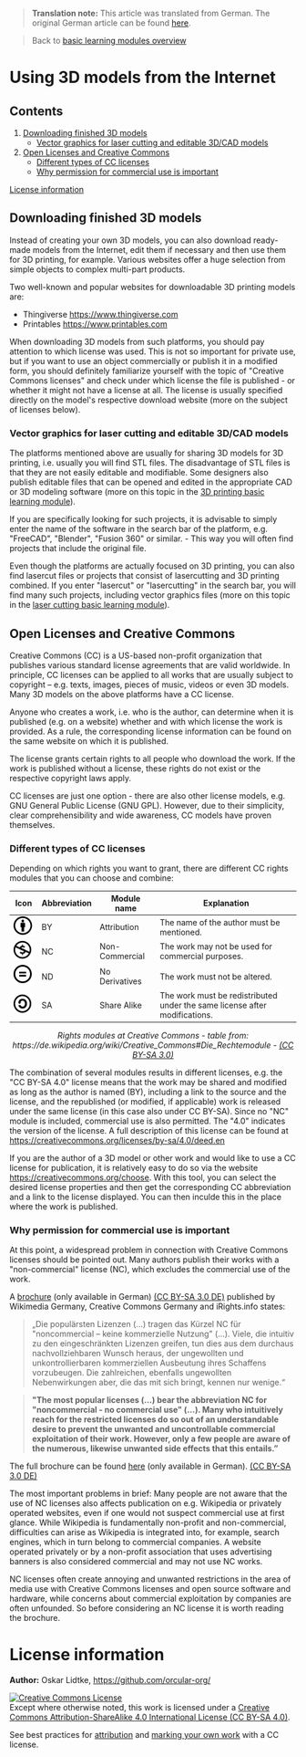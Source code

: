 > **Translation note:**
> This article was translated from German. The original German article can be found [here](Verwendung_von_3D_Modellen_aus_dem_Internet.md).

> Back to [basic learning modules overview](../../translations/EN_Readme.md)

# Using 3D models from the Internet

## Contents

1. [Downloading finished 3D models](#downloading-finished-3d-models)
   - [Vector graphics for laser cutting and editable 3D/CAD models](#vector-graphics-for-laser-cutting-and-editable-3dcad-models)
2. [Open Licenses and Creative Commons](#open-licenses-and-creative-commons)
   - [Different types of CC licenses](#different-types-of-cc-licenses)
   - [Why permission for commercial use is important](#why-permission-for-commercial-use-is-important)

[License information](#license-information)

## Downloading finished 3D models

Instead of creating your own 3D models, you can also download ready-made models from the Internet, edit them if necessary and then use them for 3D printing, for example. Various websites offer a huge selection from simple objects to complex multi-part products.

Two well-known and popular websites for downloadable 3D printing models are:
- Thingiverse https://www.thingiverse.com
- Printables https://www.printables.com

When downloading 3D models from such platforms, you should pay attention to which license was used. This is not so important for private use, but if you want to use an object commercially or publish it in a modified form, you should definitely familiarize yourself with the topic of "Creative Commons licenses" and check under which license the file is published - or whether it might not have a license at all. The license is usually specified directly on the model's respective download website (more on the subject of licenses below).

### Vector graphics for laser cutting and editable 3D/CAD models

The platforms mentioned above are usually for sharing 3D models for 3D printing, i.e. usually you will find STL files. The disadvantage of STL files is that they are not easily editable and modifiable. Some designers also publish editable files that can be opened and edited in the appropriate CAD or 3D modeling software (more on this topic in the [3D printing basic learning module](../2_1_3D_printing/EN_3D_printing.md)).

If you are specifically looking for such projects, it is advisable to simply enter the name of the software in the search bar of the platform, e.g. "FreeCAD", "Blender", "Fusion 360" or similar. - This way you will often find projects that include the original file.

Even though the platforms are actually focused on 3D printing, you can also find lasercut files or projects that consist of lasercutting and 3D printing combined. If you enter "lasercut" or "lasercutting" in the search bar, you will find many such projects, including vector graphics files (more on this topic in the [laser cutting basic learning module](../2_2_Laser_cutting/EN_Laser_cutting.md)).

## Open Licenses and Creative Commons

Creative Commons (CC) is a US-based non-profit organization that publishes various standard license agreements that are valid worldwide. In principle, CC licenses can be applied to all works that are usually subject to copyright – e.g. texts, images, pieces of music, videos or even 3D models. Many 3D models on the above platforms have a CC license.

Anyone who creates a work, i.e. who is the author, can determine when it is published (e.g. on a website) whether and with which license the work is provided. As a rule, the corresponding license information can be found on the same website on which it is published.

The license grants certain rights to all people who download the work. If the work is published without a license, these rights do not exist or the respective copyright laws apply.

CC licenses are just one option - there are also other license models, e.g. GNU General Public License (GNU GPL). However, due to their simplicity, clear comprehensibility and wide awareness, CC models have proven themselves.

### Different types of CC licenses

Depending on which rights you want to grant, there are different CC rights modules that you can choose and combine:

| Icon | Abbreviation | Module name | Explanation |
| - | - | - | - | 
| ![grafik](images/1_BY.png) | BY | Attribution | The name of the author must be mentioned. |
| ![grafik](images/2_NC.png) | NC | Non-Commercial | The work may not be used for commercial purposes. |
| ![grafik](images/3_ND.png) | ND | No Derivatives | The work must not be altered. |
| ![grafik](images/4_SA.png) | SA | Share Alike | The work must be redistributed under the same license after modifications. |

<p align="center"> <i> Rights modules at Creative Commons - table from: https://de.wikipedia.org/wiki/Creative_Commons#Die_Rechtemodule - <a href="https://creativecommons.org/licenses/by-sa/3.0/">(CC BY-SA 3.0)</a> </i> </p>


The combination of several modules results in different licenses, e.g. the "CC BY-SA 4.0" license means that the work may be shared and modified as long as the author is named (BY), including a link to the source and the license, and the republished (or modified, if applicable) work is released under the same license (in this case also under CC BY-SA). Since no "NC" module is included, commercial use is also permitted. The "4.0" indicates the version of the license. A full description of this license can be found at https://creativecommons.org/licenses/by-sa/4.0/deed.en

If you are the author of a 3D model or other work and would like to use a CC license for publication, it is relatively easy to do so via the website https://creativecommons.org/choose.
With this tool, you can select the desired license properties and then get the corresponding CC abbreviation and a link to the license displayed. You can then inculde this in the place where the work is published.

### Why permission for commercial use is important

At this point, a widespread problem in connection with Creative Commons licenses should be pointed out. Many authors publish their works with a "non-commercial" license (NC), which excludes the commercial use of the work.

A [brochure](https://upload.wikimedia.org/wikipedia/commons/5/51/Freies_Wissen_dank_Creative-Commons-Lizenzen_Folgen%2C_Risiken_und_Nebenwirkungen_der_Bedingung_nicht-kommerziell_%E2%80%93_NC.pdf) (only available in German) [(CC BY-SA 3.0 DE)](https://creativecommons.org/licenses/by-sa/3.0/de/) published by Wikimedia Germany, Creative Commons Germany and iRights.info states:

> „Die populärsten Lizenzen (...) tragen das Kürzel NC für "noncommercial – keine kommerzielle Nutzung" (...). Viele, die intuitiv zu den eingeschränkten Lizenzen greifen, tun dies aus dem durchaus nachvollziehbaren Wunsch heraus, der ungewollten und unkontrollierbaren kommerziellen Ausbeutung ihres Schaffens vorzubeugen. Die zahlreichen, ebenfalls ungewollten Nebenwirkungen aber, die das mit sich bringt, kennen nur wenige.“

> **"The most popular licenses (...) bear the abbreviation NC for "noncommercial - no commercial use" (...). Many who intuitively reach for the restricted licenses do so out of an understandable desire to prevent the unwanted and uncontrollable commercial exploitation of their work. However, only a few people are aware of the numerous, likewise unwanted side effects that this entails.”**

The full brochure can be found [here](https://upload.wikimedia.org/wikipedia/commons/5/51/Freies_Wissen_dank_Creative-Commons-Lizenzen_Folgen%2C_Risiken_und_Nebenwirkungen_der_Bedingung_nicht-kommerziell_%E2%80%93_NC.pdf) (only available in German). [(CC BY-SA 3.0 DE)](https://creativecommons.org/licenses/by-sa/3.0/de/)

The most important problems in brief: Many people are not aware that the use of NC licenses also affects publication on e.g. Wikipedia or privately operated websites, even if one would not suspect commercial use at first glance. While Wikipedia is fundamentally non-profit and non-commercial, difficulties can arise as Wikipedia is integrated into, for example, search engines, which in turn belong to commercial companies. A website operated privately or by a non-profit association that uses advertising banners is also considered commercial and may not use NC works.

NC licenses often create annoying and unwanted restrictions in the area of media use with Creative Commons licenses and open source software and hardware, while concerns about commercial exploitation by companies are often unfounded. So before considering an NC license it is worth reading the brochure.

# License information

**Author:** Oskar Lidtke, https://github.com/orcular-org/

<a rel="license" href="http://creativecommons.org/licenses/by-sa/4.0/"><img alt="Creative Commons License" style="border-width:0" src="https://i.creativecommons.org/l/by-sa/4.0/88x31.png" /></a><br />Except where otherwise noted, this work is licensed under a <a rel="license" href="http://creativecommons.org/licenses/by-sa/4.0/">Creative Commons Attribution-ShareAlike 4.0 International License (CC BY-SA 4.0)</a>.

See best practices for [attribution](https://wiki.creativecommons.org/wiki/Best_practices_for_attribution) and [marking your own work](https://wiki.creativecommons.org/wiki/Marking_your_work_with_a_CC_license) with a CC license.
